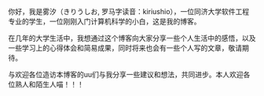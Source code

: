 你好，我是雾汐（きりうしお, 罗马字读音：kiriushio），一位同济大学软件工程专业的学生，一位刚刚入门计算机科学的小白，这是我的博客。

在几年的大学生活中，我想通过这个博客向大家分享一些个人生活中的感悟，以及一些学习上的心得体会和简易成果，同时将来也会有一些个人写的文章，敬请期待。

与欢迎各位造访本博客的uu们与我分享一些建议和想法，共同进步。本人欢迎各位熟人和陌生人喵！！！






